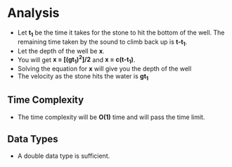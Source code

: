 # Analysis
- Let **t<sub>1</sub>** be the time it takes for the stone to hit the bottom of the well. The remaining time taken by the sound to climb back up is **t-t<sub>1</sub>**. 
- Let the depth of the well be **x**.
- You will get **x = [(gt<sub>1</sub>)<sup>2</sup>]/2** and **x = c(t-t<sub>1</sub>)**.
- Solving the equation for **x** will give you the depth of the well
- The velocity as the stone hits the water is **gt<sub>1</sub>**

## Time Complexity
- The time complexity will be **O(1)** time and will pass the time limit.

## Data Types
- A double data type is sufficient.
